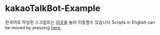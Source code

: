 # kakaoTalkBot-Example

한국어로 작성된 스크립트는 [이곳을](https://github.com/DevRussia/kakaoTalkBot-Example/tree/main/ko/) 눌러 이동할수 있습니다
Scripts in English can be moved by pressing [here.](https://github.com/DevRussia/kakaoTalkBot-Example/tree/main/en/)
